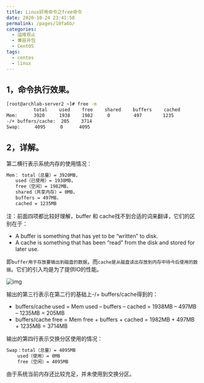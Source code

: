 ```yaml
---
title: Linux好用命令之free命令
date: 2020-10-24 23:41:58
permalink: /pages/10fa6b/
categories:
  - 运维观止
  - 兼容并包
  - CentOS
tags:
  - centos
  - linux
---
```


## 1，命令执行效果。

```sh
[root@archlab-server2 ~]# free -m
　　　　　　total 　　used 　　free 　　shared 　　buffers 　　cached
Mem: 　　　3920 　 　1938 　　1982 　　 0 　　　　 497 　　　　1235
-/+ buffers/cache:  205 　　3714
Swap: 　　 4095 　　 0 　　　4095
```

## 2，详解。

第二横行表示系统内存的使用情况：

```sh
Mem： total（总量）= 3920MB，
　　used（已使用）= 1938MB，
　　free（空闲）= 1982MB，
　　shared（共享内存）= 0MB，
　　buffers = 497MB，
　　cached = 1235MB
```

注：前面四项都比较好理解，buffer 和 cache找不到合适的词来翻译，它们的区别在于：

- A buffer is something that has yet to be “written” to disk.
- A cache is something that has been “read” from the disk and stored for later use.

即`buffer用于存放要输出到磁盘的数据`，而`cache是从磁盘读出存放到内存中待今后使用的数据`。它们的引入均是为了提供IO的性能。

![img](http://tvax2.sinaimg.cn/large/71cfeb93ly1gjp26q57hcj21hc0u0gr6.jpg)

输出的第三行表示在第二行的基础上-/+ buffers/cache得到的：

- buffers/cache used = Mem used – buffers – cached = 1938MB – 497MB – 1235MB = 205MB
- buffers/cache free = Mem free + buffers + cached = 1982MB + 497MB + 1235MB = 3714MB

输出的第四行表示交换分区使用的情况：

```sh
Swap：total（总量）= 4095MB
    used（使用）= 0MB
    free（空闲）= 4095MB
```

由于系统当前内存还比较充足，并未使用到交换分区。
